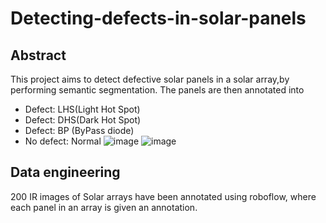 # Detecting-defects-in-solar-panels
## Abstract
This project aims to detect defective solar panels in a solar array,by performing semantic segmentation. The panels are then annotated into 
- Defect: LHS(Light Hot Spot)
- Defect: DHS(Dark Hot Spot)
- Defect: BP (ByPass diode)
- No defect: Normal
![image](https://user-images.githubusercontent.com/98120916/221390049-11410ffc-944d-44d4-901f-25aff9e1a8eb.png)
![image](https://user-images.githubusercontent.com/98120916/221390077-606dab51-498a-4d0b-9733-59d6d4834d47.png)


## Data engineering
200 IR images of Solar arrays have been annotated using roboflow, where each panel in an array is given an annotation.



